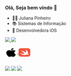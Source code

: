 ### Olá, Seja bem vindo 👋

- 👩🏼 Juliana Pinheiro
- 📚 Sistemas de Informação
- 🚀 Desenvolvedora iOS

<div align="left">
  <a href="https://github.com/JulianaPinheiroBitelli">
  <img height="140em" src="https://github-readme-stats.vercel.app/api?username=JulianaPinheiroBitelli&show_icons=true&theme=dracula&include_all_commits=true&count_private=true"/>
  <img height="140em" src="https://github-readme-stats.vercel.app/api/top-langs/?username=JulianaPinheiroBitelli&layout=compact&langs_count=7&theme=dracula"/>
</div>

<div style="display: inline_block"><br>
  <img align="center" alt="Juliana-Apple" height="30" width="40" src="https://raw.githubusercontent.com/devicons/devicon/master/icons/apple/apple-original.svg">
  <img align="center" alt="Juliana-Swift" height="30" width="40" src="https://raw.githubusercontent.com/devicons/devicon/master/icons/swift/swift-original.svg">
</div>

##

<div> 
  <a href="https://www.swift.org/documentation/" target="_blank"><img src="https://img.shields.io/badge/Swift-FA7343?style=for-the-badge&logo=swift&logoColor=white" target="_blank"></a>
  <a href="https://www.instagram.com/juliana.pinheiro2102/?next=%2F" target="_blank"><img src="https://img.shields.io/badge/-Instagram-%23E4405F?style=for-the-badge&logo=instagram&logoColor=white" target="_blank"></a>
  <a href="https://www.linkedin.com/in/julianapinheirob/" target="_blank"><img src="https://img.shields.io/badge/-LinkedIn-%230077B5?style=for-the-badge&logo=linkedin&logoColor=white" target="_blank"></a>  
</div>

